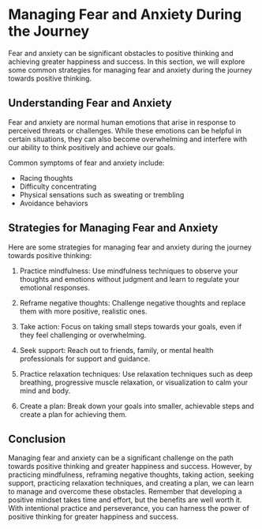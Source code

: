 Managing Fear and Anxiety During the Journey
===============================================================================================================

Fear and anxiety can be significant obstacles to positive thinking and achieving greater happiness and success. In this section, we will explore some common strategies for managing fear and anxiety during the journey towards positive thinking.

Understanding Fear and Anxiety
------------------------------

Fear and anxiety are normal human emotions that arise in response to perceived threats or challenges. While these emotions can be helpful in certain situations, they can also become overwhelming and interfere with our ability to think positively and achieve our goals.

Common symptoms of fear and anxiety include:

* Racing thoughts
* Difficulty concentrating
* Physical sensations such as sweating or trembling
* Avoidance behaviors

Strategies for Managing Fear and Anxiety
----------------------------------------

Here are some strategies for managing fear and anxiety during the journey towards positive thinking:

1. Practice mindfulness: Use mindfulness techniques to observe your thoughts and emotions without judgment and learn to regulate your emotional responses.

2. Reframe negative thoughts: Challenge negative thoughts and replace them with more positive, realistic ones.

3. Take action: Focus on taking small steps towards your goals, even if they feel challenging or overwhelming.

4. Seek support: Reach out to friends, family, or mental health professionals for support and guidance.

5. Practice relaxation techniques: Use relaxation techniques such as deep breathing, progressive muscle relaxation, or visualization to calm your mind and body.

6. Create a plan: Break down your goals into smaller, achievable steps and create a plan for achieving them.

Conclusion
----------

Managing fear and anxiety can be a significant challenge on the path towards positive thinking and greater happiness and success. However, by practicing mindfulness, reframing negative thoughts, taking action, seeking support, practicing relaxation techniques, and creating a plan, we can learn to manage and overcome these obstacles. Remember that developing a positive mindset takes time and effort, but the benefits are well worth it. With intentional practice and perseverance, you can harness the power of positive thinking for greater happiness and success.
